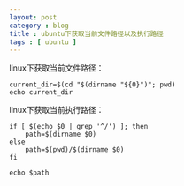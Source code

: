 ```yaml
---
layout: post
category : blog
title : ubuntu下获取当前文件路径以及执行路径
tags : [ ubuntu ]
---
```


linux下获取当前文件路径：

    current_dir=$(cd "$(dirname "${0}")"; pwd)
    echo current_dir

linux下获取当前执行路径：

    if [ $(echo $0 | grep '^/') ]; then
        path=$(dirname $0)
    else
        path=$(pwd)/$(dirname $0)
    fi

    echo $path
